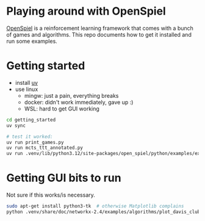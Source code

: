 # Playing around with OpenSpiel

[OpenSpiel](https://github.com/deepmind/open_spiel) is a reinforcement learning
framework that comes with a bunch of games and algorithms. This repo documents
how to get it installed and run some examples.

# Getting started
- install [uv](https://docs.astral.sh/uv/)
- use linux
    - mingw: just a pain, everything breaks
    - docker: didn't work immediately, gave up :)
    - WSL: hard to get GUI working

```sh
cd getting_started
uv sync

# test it worked:
uv run print_games.py
uv run mcts_ttt_annotated.py
uv run .venv/lib/python3.12/site-packages/open_spiel/python/examples/example.py --game_string=tic_tac_toe
```

# Getting GUI bits to run
Not sure if this works/is necessary.

```sh
sudo apt-get install python3-tk  # otherwise Matplotlib complains
python .venv/share/doc/networkx-2.4/examples/algorithms/plot_davis_club.py
```
